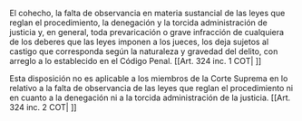 El cohecho, la falta de observancia en materia sustancial de las leyes que reglan el procedimiento, la denegación y la torcida administración de justicia y, en general, toda prevaricación o grave infracción de cualquiera de los deberes que las leyes imponen a los jueces, los deja sujetos al castigo que corresponda según la naturaleza y gravedad del delito, con arreglo a lo establecido en el Código Penal. [[Art. 324 inc. 1 COT| ]]

Esta disposición no es aplicable a los miembros de la Corte Suprema en lo relativo a la falta de observancia de las leyes que reglan el procedimiento ni en cuanto a la denegación ni a la torcida administración de la justicia. [[Art. 324 inc. 2 COT| ]]